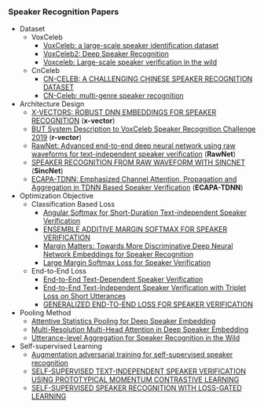 ### Speaker Recognition Papers

- Dataset
  - VoxCeleb
    - [VoxCeleb: a large-scale speaker identification dataset](https://www.robots.ox.ac.uk/~vgg/publications/2017/Nagrani17/nagrani17.pdf)
    - [VoxCeleb2: Deep Speaker Recognition](https://www.robots.ox.ac.uk/~vgg/publications/2018/Chung18a/chung18a.pdf)
    - [Voxceleb: Large-scale speaker verification in the wild](https://www.robots.ox.ac.uk/~vgg/publications/2019/Nagrani19/nagrani19.pdf)
  - CnCeleb
    - [CN-CELEB: A CHALLENGING CHINESE SPEAKER RECOGNITION DATASET](https://arxiv.org/pdf/1911.01799.pdf)
    - [CN-Celeb: multi-genre speaker recognition](https://arxiv.org/pdf/2012.12468.pdf)
- Architecture Design
  - [X-VECTORS: ROBUST DNN EMBEDDINGS FOR SPEAKER RECOGNITION](https://www.danielpovey.com/files/2018_icassp_xvectors.pdf) (**x-vector**)
  - [BUT System Description to VoxCeleb Speaker Recognition Challenge 2019](https://arxiv.org/pdf/1910.12592.pdf) (**r-vector**)
  - [RawNet: Advanced end-to-end deep neural network using raw waveforms for text-independent speaker verification](https://arxiv.org/pdf/1904.08104.pdf) (**RawNet**)
  - [SPEAKER RECOGNITION FROM RAW WAVEFORM WITH SINCNET](https://arxiv.org/pdf/1808.00158.pdf) (**SincNet**)
  - [ECAPA-TDNN: Emphasized Channel Attention, Propagation and Aggregation in TDNN Based Speaker Verification](https://arxiv.org/pdf/2005.07143.pdf) (**ECAPA-TDNN**)
- Optimization Objective
  - Classification Based Loss
    - [Angular Softmax for Short-Duration Text-independent Speaker Verification](https://www.researchgate.net/publication/327389164)
    - [ENSEMBLE ADDITIVE MARGIN SOFTMAX FOR SPEAKER VERIFICATION](https://cs.nju.edu.cn/lwj/paper/ICASSP19_EAMS.pdf)
    - [Margin Matters: Towards More Discriminative Deep Neural Network Embeddings for Speaker Recognition](https://arxiv.org/pdf/1906.07317.pdf)
    - [Large Margin Softmax Loss for Speaker Verification](https://arxiv.org/abs/1904.03479)
  - End-to-End Loss
    - [End-to-End Text-Dependent Speaker Verification](https://arxiv.org/pdf/1509.08062.pdf)
    - [End-to-End Text-Independent Speaker Verification with Triplet Loss on Short Utterances](https://www.researchgate.net/publication/317416159)
    - [GENERALIZED END-TO-END LOSS FOR SPEAKER VERIFICATION](https://arxiv.org/pdf/1710.10467.pdf)
- Pooling Method
  - [Attentive Statistics Pooling for Deep Speaker Embedding](https://arxiv.org/pdf/1803.10963.pdf)
  - [Multi-Resolution Multi-Head Attention in Deep Speaker Embedding](https://ieeexplore.ieee.org/abstract/document/9053217)
  - [Utterance-level Aggregation for Speaker Recognition in the Wild](https://ieeexplore.ieee.org/abstract/document/8683120)
- Self-supervised Learning
  - [Augmentation adversarial training for self-supervised speaker recognition](https://arxiv.org/pdf/2007.12085.pdf)
  - [SELF-SUPERVISED TEXT-INDEPENDENT SPEAKER VERIFICATION USING PROTOTYPICAL MOMENTUM CONTRASTIVE LEARNING](https://arxiv.org/pdf/2012.07178.pdf)
  - [SELF-SUPERVISED SPEAKER RECOGNITION WITH LOSS-GATED LEARNING](https://arxiv.org/pdf/2110.03869.pdf)

